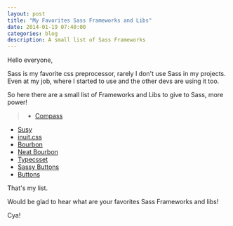 ```yaml
---
layout: post
title: "My Favorites Sass Frameworks and Libs"
date: 2014-01-19 07:40:00
categories: blog
description: A small list of Sass Frameworks
---
```


<div class="wrapper" markdown="1">
Hello everyone,

Sass is my favorite css preprocessor, rarely I don't use Sass in my projects. Even at my job, where I started to use and the other devs are using it too.

So here there are a small list of Frameworks and Libs to give to Sass, more power!

>* <a href="http://compass-style.org/" target="_blank">Compass</a>
* <a href="http://susy.oddbird.net/" target="_blank">Susy</a>
* <a href="http://inuitcss.com/" target="_blank">inuit.css</a>
* <a href="http://bourbon.io/" target="_blank">Bourbon</a>
* <a href="http://neat.bourbon.io/" target="_blank">Neat Bourbon</a>
* <a href="https://github.com/csswizardry/typecsset" target="_blank">Typecsset</a>
* <a href="http://jaredhardy.com/sassy-buttons/" target="_blank">Sassy Buttons</a>
* <a href="http://alexwolfe.github.io/Buttons/" target="_blank">Buttons</a>

That's my list.

Would be glad to hear what are your favorites Sass Frameworks and libs!

Cya!
</div>
